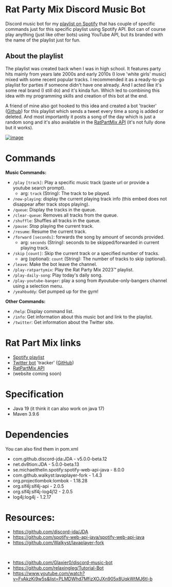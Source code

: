 # Rat Party Mix Discord Music Bot
Discord music bot for my [playlist on Spotify](https://open.spotify.com/playlist/0RHhiQ6hGLKgjE7eqNdXzh) that has couple of specific commands just for this specific playlist using Spotify API. 
Bot can of course play anything (just like other bots) using YouTube API, but its branded with the name of the playlist just for fun. 

## About the playlist
The playlist was created back when I was in high school. It features party hits mainly from years late 2000s and early 2010s (I love 'white girls' music) mixed with some recent popular tracks.
I recommended it as a ready-to-go playlist for parties if someone didn't have one already. 
And I acted like it's some real brand (I still do) and it's kinda fun. Which led to combining this idea with my programming skills and creation of this bot at the end. <br>

A friend of mine also got hooked to this idea and created a bot 'tracker' ([Github](https://github.com/zawislakm/RatPartyMixTracker)) for this playlist which sends a tweet every time a song is added or deleted. And most importantly it posts a song of the day
which is just a random song and it's also available in the [RatPartMix API](http://130.61.63.141:8888/docs) (it's not fully done but it works).

[![image](https://github.com/JakubDralus/Rat-Party-Mix-discord-bot/assets/129612952/9e5837e6-0a5b-4e4e-b777-3b45372a4d31)](https://open.spotify.com/playlist/0RHhiQ6hGLKgjE7eqNdXzh)

# Commands
**Music Commands:**
- `/play` `[track]`: Play a specific music track (paste url or provide a youtube search prompt).
  - arg: `track` (String): The track to be played.
- `/now-playing`: display the current playing track info (this embed does not disappear after track stops playing).
- `/queue`: Display the tracks in the queue.
- `/clear-queue`: Removes all tracks from the queue.
- `/shuffle`: Shuffles all tracks in the queue.
- `/pause`: Stop playing the current track.
- `/resume`: Resume the current track.
- `/forward` `[seconds]`: forwards the song by amount of seconds provided.
  - arg: `seconds` (String): seconds to be skipped/forwarded in current playing track.
- `/skip` `[count]`: Skip the current track or a specified number of tracks.
  - arg (optional): `count` (String): The number of tracks to skip (optional).
- `/leave`: Make the bot leave the channel.
- `/play-ratpartymix`: Play the Rat Party Mix 2023™ playlist.
- `/play-daily-song`: Play today's daily song.
- `/play-youtube-banger`: play a song from #youtube-only-bangers channel using a selection menu.
- `/yeahbuddy`: Get pumped up for the gym!

**Other Commands:**
- `/help`: Display command list.
- `/info`: Get information about this music bot and link to the playlist.
- `/twitter`: Get information about the Twitter site.


# Rat Part Mix links
- [Spotify playlist](https://open.spotify.com/playlist/0RHhiQ6hGLKgjE7eqNdXzh)
- [Twitter bot](https://twitter.com/RatPartyMix) 'tracker' ([GitHub](https://github.com/zawislakm/RatPartyMixTracker))
- [RatPartMix API](http://130.61.63.141:8888/docs)
- (website coming soon)

# Specification
- Java 19 (it think it can also work on java 17)
- Maven 3.9.6

# Dependencies
You can also find them in pom.xml
- com.github.discord-jda:JDA - v5.0.0-beta.12
- net.dv8tion:JDA - 5.0.0-beta.13
- se.michaelthelin.spotify:spotify-web-api-java - 8.0.0
- com.github.walkyst:lavaplayer-fork - 1.4.3
- org.projectlombok:lombok - 1.18.28
- org.slf4j:slf4j-api - 2.0.5
- org.slf4j:slf4j-log4j12 - 2.0.5
- log4j:log4j - 1.2.17

# Resources:
- https://github.com/discord-jda/JDA
- https://github.com/spotify-web-api-java/spotify-web-api-java
- https://github.com/Walkyst/lavaplayer-fork
<br>

- https://github.com/Glaxier0/discord-music-bot
- https://github.com/relaxingleg/Tutorial-Bot
- https://www.youtube.com/watch?v=FvAkzKi9w5s&list=PLMDWhd7MfizXOJXn905x8UqkWtMJ6tl-b
